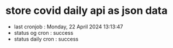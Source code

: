 # store covid daily api as json data

- last cronjob : Monday, 22 April 2024 13:13:47
- status og cron : success
- status daily cron : success
      
      